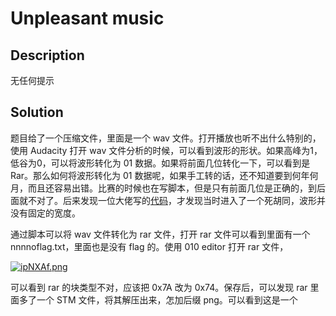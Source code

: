 # Unpleasant music

## Description

无任何提示

## Solution

题目给了一个压缩文件，里面是一个 wav 文件。打开播放也听不出什么特别的，使用 Audacity 打开 wav 文件分析的时候，可以看到波形的形状。如果高峰为1，低谷为0，可以将波形转化为 01 数据。如果将前面几位转化一下，可以看到是 Rar。那么如何将波形转化为 01 数据呢，如果手工转的话，还不知道要到何年何月，而且还容易出错。比赛的时候也在写脚本，但是只有前面几位是正确的，到后面就不对了。后来发现一位大佬写的[代码](http://since1994.cn/?p=198)，才发现当时进入了一个死胡同，波形并没有固定的宽度。

通过脚本可以将 wav 文件转化为 rar 文件，打开 rar 文件可以看到里面有一个 nnnnoflag.txt，里面也是没有 flag 的。使用 010 editor 打开 rar 文件，

[![ipNXAf.png](https://s1.ax1x.com/2018/09/05/ipNXAf.png)](https://imgchr.com/i/ipNXAf)

可以看到 rar 的块类型不对，应该把 0x7A 改为 0x74。保存后，可以发现 rar 里面多了一个 STM 文件，将其解压出来，怎加后缀 png。可以看到这是一个
